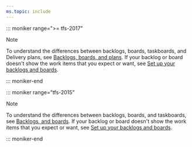 ```yaml
---
ms.topic: include
---
```



::: moniker range=">= tfs-2017"

> [!NOTE]
> To understand the differences between backlogs, boards, taskboards, and Delivery plans, see [Backlogs, boards, and plans](../backlogs/backlogs-boards-plans.md). If your backlog or board doesn't show the work items that you expect or want, see [Set up your backlogs and boards](../backlogs/set-up-your-backlog.md). 

::: moniker-end

::: moniker range="tfs-2015"

> [!NOTE]
> To understand the differences between backlogs, boards, and taskboards, see [Backlogs, and boards](../backlogs/backlogs-boards-plans.md). If your backlog or board doesn't show the work items that you expect or want, see [Set up your backlogs and boards](../backlogs/set-up-your-backlog.md). 

::: moniker-end
